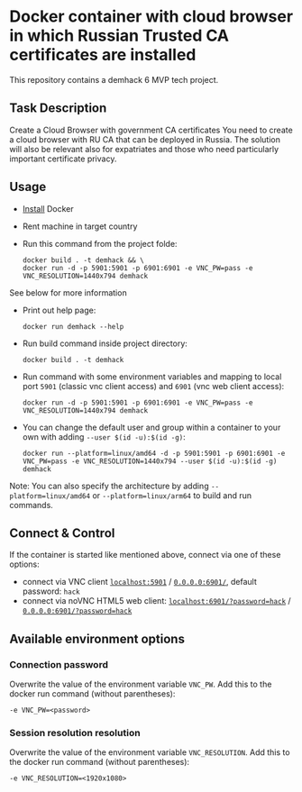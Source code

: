# Docker container with cloud browser in which Russian Trusted CA certificates are installed

This repository contains a demhack 6 MVP tech project.

## Task Description

Create a Cloud Browser with government CA certificates
You need to create a cloud browser with RU CA that can be deployed in Russia. The solution will also be relevant also for expatriates and those who need particularly important certificate privacy.

## Usage

- [Install](https://docs.docker.com/engine/install) Docker

- Rent machine in target country

- Run this command from the project folde:

      docker build . -t demhack && \
      docker run -d -p 5901:5901 -p 6901:6901 -e VNC_PW=pass -e VNC_RESOLUTION=1440x794 demhack

See below for more information

- Print out help page:

      docker run demhack --help

- Run build command inside project directory:

      docker build . -t demhack

- Run command with some environment variables and mapping to local port `5901` (classic vnc client access) and `6901` (vnc web client access):

      docker run -d -p 5901:5901 -p 6901:6901 -e VNC_PW=pass -e VNC_RESOLUTION=1440x794 demhack

- You can change the default user and group within a container to your own with adding `--user $(id -u):$(id -g)`:

      docker run --platform=linux/amd64 -d -p 5901:5901 -p 6901:6901 -e VNC_PW=pass -e VNC_RESOLUTION=1440x794 --user $(id -u):$(id -g) demhack

Note: You can also specify the architecture by adding `--platform=linux/amd64` or `--platform=linux/arm64` to build and run commands.

## Connect & Control

If the container is started like mentioned above, connect via one of these options:

- connect via VNC client [`localhost:5901`](localhost:5901) / [`0.0.0.0:6901/`](0.0.0.0:6901/), default password: `hack`
- connect via noVNC HTML5 web client: [`localhost:6901/?password=hack`](http://localhost:6901/?password=hack) / [`0.0.0.0:6901/?password=hack`](http://0.0.0.0:6901/?password=hack)

## Available environment options

### Connection password

Overwrite the value of the environment variable `VNC_PW`. Add this to the docker run command (without parentheses):

    -e VNC_PW=<password> 

### Session resolution resolution

Overwrite the value of the environment variable `VNC_RESOLUTION`. Add this to the docker run command (without parentheses):

    -e VNC_RESOLUTION=<1920x1080>
